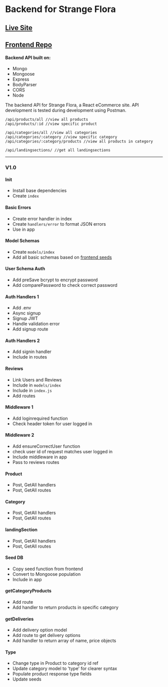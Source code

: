 # Backend for Strange Flora

## [Live Site](https://strange-flora.herokuapp.com/)

## [Frontend Repo](https://github.com/startinmerc/strange-flora)

#### Backend API built on:

* Mongo
* Mongoose
* Express
* BodyParser
* CORS
* Node

The backend API for Strange Flora, a React eCommerce site.
API development is tested during development using Postman.

```
/api/products/all //view all products
/api/products/:id //view specific product

/api/categories/all //view all categories
/api/categories/:category //view specific category
/api/categories/:category/products //view all products in category

/api/landingsections/ //get all landingsections
```

---

### V1.0

#### Init
* Install base dependencies
* Create `index`

#### Basic Errors
* Create error handler in index
* Create `handlers/error` to format JSON errors
* Use in app

#### Model Schemas
* Create `models/index`
* Add all basic schemas based on [frontend seeds](https://github.com/startinmerc/strange-flora/blob/master/src/seeds.js)

#### User Schema Auth
* Add preSave bcrypt to encrypt password
* Add comparePassword to check correct password

#### Auth Handlers 1
* Add .env
* Async signup
* Signup JWT
* Handle validation error
* Add signup route

#### Auth Handlers 2
* Add signin handler
* Include in routes

#### Reviews
* Link Users and Reviews
* Include in `models/index`
* Include in `index.js`
* Add routes

#### Middleware 1
* Add loginrequired function
* Check header token for user logged in

#### Middleware 2
* Add ensureCorrectUser function
* check user id of request matches user logged in
* Include middleware in app
* Pass to reviews routes

#### Product
* Post, GetAll handlers
* Post, GetAll routes

#### Category
* Post, GetAll handlers
* Post, GetAll routes

#### landingSection
* Post, GetAll handlers
* Post, GetAll routes

#### Seed DB
* Copy seed function from frontend
* Convert to Mongoose population
* Include in app

#### getCategoryProducts
* Add route
* Add handler to return products in specific category

#### getDeliveries
* Add delivery option model
* Add route to get delivery options
* Add handler to return array of name, price objects

#### Type
* Change type in Product to category id ref
* Update category model to 'type' for clearer syntax
* Populate product response type fields
* Update seeds